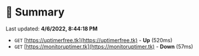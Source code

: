 # 📖 Summary
Last updated: **4/6/2022, 8:44:18 PM**

- `GET` [https://uptimerfree.tk](https://uptimerfree.tk) - **Up** (520ms)
- `GET` [https://monitoruptimer.tk](https://monitoruptimer.tk) - **Down** (57ms)
